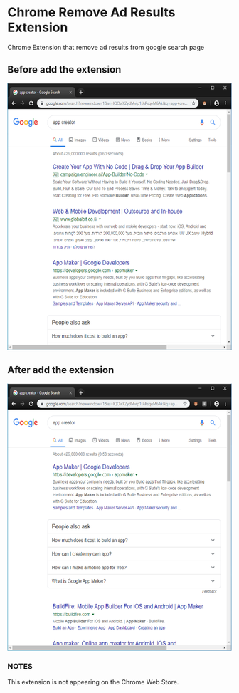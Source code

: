 # Chrome Remove Ad Results Extension
Chrome Extension that remove ad results from google search page

## Before add the extension
<img src="https://github.com/hodbauer/remove-ad-results/blob/master/before.png" alt="Before" height="600" width="600"/>

## After add the extension
<img src="https://github.com/hodbauer/remove-ad-results/blob/master/after.png" alt="After" height="600" width="600"/>

### NOTES
This extension is not appearing on the Chrome Web Store.
